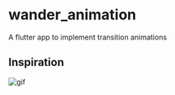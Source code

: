 # wander_animation

A flutter app to implement transition animations

## Inspiration
![gif](./screenshots/f250df8a04b3310e8f97b58cb83c83da.gif)

